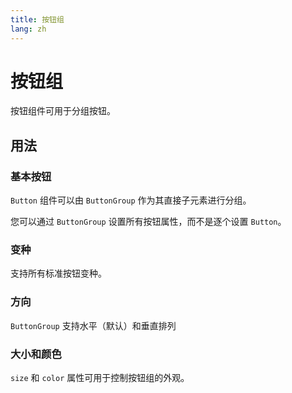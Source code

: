 ```yaml
---
title: 按钮组
lang: zh
---
```


<!-- <script setup lang="ts">
  import props from "../../../example/button/description/en-props.ts";
  import slots from "../../../example/button/description/en-slots.ts";
</script> -->

# 按钮组

按钮组件可用于分组按钮。

## 用法

### 基本按钮

`Button` 组件可以由 `ButtonGroup` 作为其直接子元素进行分组。

您可以通过 `ButtonGroup` 设置所有按钮属性，而不是逐个设置 `Button`。

<demo src="../../../example/button-group/basic.vue" />

### 变种

支持所有标准按钮变种。

<demo src="../../../example/button-group/variant.vue" />

### 方向

`ButtonGroup` 支持水平（默认）和垂直排列

<demo src="../../../example/button-group/orientation.vue" />

### 大小和颜色

`size` 和 `color` 属性可用于控制按钮组的外观。

<demo src="../../../example/button-group/size-color.vue" />
